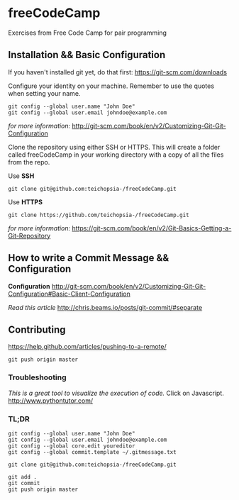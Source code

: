 # freeCodeCamp
Exercises from Free Code Camp for pair programming

## Installation && Basic Configuration 
If you haven't installed git yet, do that first:
https://git-scm.com/downloads


Configure your identity on your machine. Remember to use the quotes when setting your name.
```
git config --global user.name "John Doe"
git config --global user.email johndoe@example.com
```
*for more information:* 
http://git-scm.com/book/en/v2/Customizing-Git-Git-Configuration 


Clone the repository using either SSH or HTTPS. This will create a folder
called freeCodeCamp in your working directory with a copy of all the files 
from the repo.

Use **SSH**
```
git clone git@github.com:teichopsia-/freeCodeCamp.git
```

Use **HTTPS**
```
git clone https://github.com/teichopsia-/freeCodeCamp.git
```
*for more information:* 
https://git-scm.com/book/en/v2/Git-Basics-Getting-a-Git-Repository



## How to write a Commit Message && Configuration
**Configuration**
http://git-scm.com/book/en/v2/Customizing-Git-Git-Configuration#Basic-Client-Configuration

*Read this article*
http://chris.beams.io/posts/git-commit/#separate


## Contributing
https://help.github.com/articles/pushing-to-a-remote/

```
git push origin master
```

### Troubleshooting
*This is a great tool to visualize the execution of code.* Click on Javascript.
http://www.pythontutor.com/


### TL;DR

```
git config --global user.name "John Doe"
git config --global user.email johndoe@example.com
git config --global core.edit youreditor
git config --global commit.template ~/.gitmessage.txt

git clone git@github.com:teichopsia-/freeCodeCamp.git

git add .
git commit 
git push origin master
```

